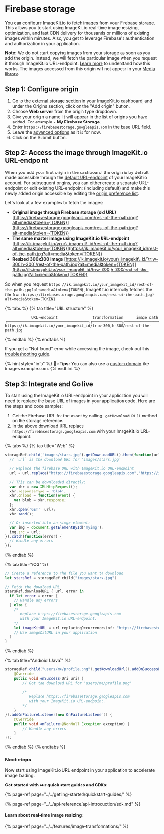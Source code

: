 # Firebase storage

You can configure ImageKit.io to fetch images from your Firebase storage. This allows you to start using ImageKit.io real-time image resizing, optimization, and fast CDN delivery for thousands or millions of existing images within minutes. Also, you get to leverage Firebase's authentication and authorization in your application.

**Note:** We do not start copying images from your storage as soon as you add the origin. Instead, we will fetch the particular image when you request it through ImageKit.io URL-endpoint. [Learn more](../how-it-works.md) to understand how this works. The images accessed from this origin will not appear in your [Media library](../../media-library/overview/).

## Step 1: Configure origin

1. Go to the [external storage section](https://imagekit.io/dashboard#external-storage) in your ImageKit.io dashboard, and under the Origins section, click on the "Add origin" button.
2. Choose **Web server** from the origin type dropdown.
3. Give your origin a name. It will appear in the list of origins you have added. For example - **My Firebase Storage**.
4. Enter `https://firebasestorage.googleapis.com` in the base URL field.
5. Leave the [advanced options](web-server-origin.md#advanced-options-for-web-server-origin) as it is for now.
6. Click on the Submit button.

## Step 2: Access the image through ImageKit.io URL-endpoint

When you add your first origin in the dashboard, the origin is by default made accessible through the [default URL-endpoint](../url-endpoints.md#default-url-endpoint) of your ImageKit.io account. For subsequent origins, you can either create a separate URL-endpoint or edit existing URL-endpoint \(including default\) and make this newly added origin accessible by editing the [origin preference list](../url-endpoints.md#image-origin-preference). 

Let's look at a few examples to fetch the images:

* **Original image through Firebase storage \(old URL\)** [https://firebasestorage.googleapis.com/rest-of-the-path.jpg?alt=media&token={TOKEN}](https://firebasestorage.googleapis.com/rest-of-the-path.jpg?alt=media&token={TOKEN})
* **The same master image using ImageKit.io URL-endpoint** [https://ik.imagekit.io/your\_imagekit\_id/rest-of-the-path.jpg?alt=media&token={TOKEN}](https://ik.imagekit.io/your_imagekit_id/rest-of-the-path.jpg?alt=media&token={TOKEN})
* **Resized 300x300 image** [https://ik.imagekit.io/your\_imagekit\_id/`tr:w-300,h-300`/rest-of-the-path.jpg?alt=media&token={TOKEN}](https://ik.imagekit.io/your_imagekit_id/tr:w-300,h-300/rest-of-the-path.jpg?alt=media&token={TOKEN})

So when you request `https://ik.imagekit.io/your_imagekit_id/rest-of-the-path.jpg?alt=media&token={TOKEN}`, ImageKit.io internally fetches the file from `https://firebasestorage.googleapis.com/rest-of-the-path.jpg?alt=media&token={TOKEN}`

{% tabs %}
{% tab title="URL structure" %}
```markup
            URL-endpoint                transformation      image path                                    
┌─────────────────────────────────────┐┌─────────────┐┌───────────────────┐
https://ik.imagekit.io/your_imagekit_id/tr:w-300,h-300/rest-of-the-path.jpg
```
{% endtab %}
{% endtabs %}

If you get a "Not found" error while accessing the image, check out this [troubleshooting guide](../404-not-found-error-troubleshooting.md).

{% hint style="info" %}
🧙♂**Tips:** You can also use a [custom domain](../../testing-and-infrastructure-setup/using-custom-domain-name.md) like images.example.com.
{% endhint %}

## Step 3: Integrate and Go live

To start using the ImageKit.io URL-endpoint in your application you will need to replace the base URL of images in your application code. Here are the steps and code samples:

1. Get the Firebase URL for the asset by calling `.getDownloadURL()` method on the storage reference.
2. In the above download URL replace `https://firebasestorage.googleapis.com` with your ImageKit.io URL-endpoint.

{% tabs %}
{% tab title="Web" %}
```javascript
storageRef.child('images/stars.jpg').getDownloadURL().then(function(url) {
  // `url` is the download URL for 'images/stars.jpg'
  
  // Replace the firebase URL with ImageKit.io URL-endpoint
  url = url.replace("https://firebasestorage.googleapis.com","https://ik.imagekit.io/your_imagekit_id");

  // This can be downloaded directly:
  var xhr = new XMLHttpRequest();
  xhr.responseType = 'blob';
  xhr.onload = function(event) {
    var blob = xhr.response;
  };
  xhr.open('GET', url);
  xhr.send();

  // Or inserted into an <img> element:
  var img = document.getElementById('myimg');
  img.src = url;
}).catch(function(error) {
  // Handle any errors
});
```
{% endtab %}

{% tab title="iOS" %}
```swift
// Create a reference to the file you want to download
let starsRef = storageRef.child("images/stars.jpg")

// Fetch the download URL
starsRef.downloadURL { url, error in
  if let error = error {
    // Handle any errors
  } else {
    /*
       Replace https://firebasestorage.googleapis.com 
       with your ImageKit.io URL-endpoint.
    */
    let imageKitURL = url.replacingOccurrences(of: "https://firebasestorage.googleapis.com", with: "https://ik.imagekit.io/your_imagekit_id")
    // Use imageKitURL in your application
  }
}
```
{% endtab %}

{% tab title="Android \(Java\)" %}
```java
storageRef.child("users/me/profile.png").getDownloadUrl().addOnSuccessListener(new OnSuccessListener<Uri>() {
    @Override
    public void onSuccess(Uri uri) {
        // Got the download URL for 'users/me/profile.png'
        
        /*
           Replace https://firebasestorage.googleapis.com 
           with your ImageKit.io URL-endpoint.
        */
    }
}).addOnFailureListener(new OnFailureListener() {
    @Override
    public void onFailure(@NonNull Exception exception) {
        // Handle any errors
    }
});
```
{% endtab %}
{% endtabs %}

### **Next steps**

Now start using ImageKit.io URL endpoint in your application to accelerate image loading.

**Get started with our quick start guides and SDKs:**

{% page-ref page="../../getting-started/quickstart-guides/" %}

{% page-ref page="../../api-reference/api-introduction/sdk.md" %}

#### **Learn about real-time image resizing:**

{% page-ref page="../../features/image-transformations/" %}

